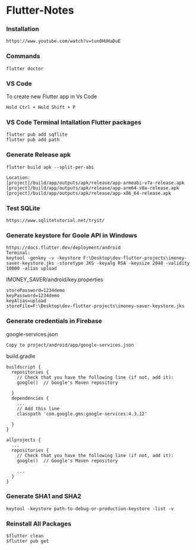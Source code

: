 # Flutter-Notes
### Installation
```
https://www.youtube.com/watch?v=tun0HUHaDuE
```
### Commands
```
flutter doctor
```
### VS Code
To create new Flutter app in Vs Code
```
Hold Ctrl + Hold Shift + P 
```
### VS Code Terminal Intallation Flutter packages
```
flutter pub add sqflite 
flutter pub add path
```
### Generate Release apk
```
flutter build apk --split-per-abi

Location:
[project]/build/app/outputs/apk/release/app-armeabi-v7a-release.apk
[project]/build/app/outputs/apk/release/app-arm64-v8a-release.apk
[project]/build/app/outputs/apk/release/app-x86_64-release.apk
```
### Test SQLite 
```
https://www.sqlitetutorial.net/tryit/
```
### Generate keystore for Goole API in Windows
```
https://docs.flutter.dev/deployment/android
Terminal:
keytool -genkey -v -keystore F:\Desktop\dev-flutter-projects\imoney-saver-keystore.jks -storetype JKS -keyalg RSA -keysize 2048 -validity 10000 -alias upload
```
IMONEY_SAVER/android/key.properties
```
storePassword=1234demo
keyPassword=1234demo
keyAlias=upload
storeFile=F:\Desktop\dev-flutter-projects\imoney-saver-keystore.jks
```
### Generate credentials in Firebase
google-services.json
```
Copy to project/android/app/google-services.json
```
build.gradle
```
buildscript {
  repositories {
    // Check that you have the following line (if not, add it):
    google()  // Google's Maven repository

  }
  dependencies {
    ...
    // Add this line
    classpath 'com.google.gms:google-services:4.3.12'

  }
}

allprojects {
  ...
  repositories {
    // Check that you have the following line (if not, add it):
    google()  // Google's Maven repository

    ...
  }
}
```
### Generate SHA1 and SHA2
```
keytool -keystore path-to-debug-or-production-keystore -list -v
```
### Reinstall All Packages ###
```
$flutter clean
$flutter pub get
```
